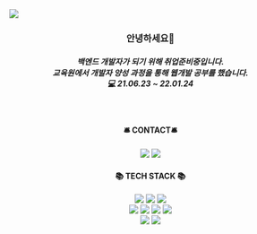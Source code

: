 <img src="https://capsule-render.vercel.app/api?type=soft&color=auto&height=150&section=header&text=Minju%20Kim&fontSize=90&animation=twinkling" />

<h3 align="center">안녕하세요👋</h3><h5 align="center">백엔드 개발자가 되기 위해 취업준비중입니다. <br>교육원에서 개발자 양성 과정을 통해 웹개발 공부를 했습니다. <br> 💻 21.06.23 ~ 22.01.24 <br></h5>
<br>

<h4 align="center"> 🛎️ CONTACT🛎️ </h4>

<p align="center">
<a href="mailto:dooroojoo@kakao.com"><img src="https://img.shields.io/badge/KakaoMail-FFCD00?style=flat-square&logo=KakaoTalk&logoColor=white"/></a>
<a href="mailto:814617@naver.com"><img src="https://img.shields.io/badge/NaverMail-00c73c?style=flat-square&logo=Naver&logoColor=white&link=814617@naver.com"/></a>
</p>

<h4 align="center">📚 TECH STACK 📚 </h4>
<p align="center">
<img src="https://img.shields.io/badge/-Java-%23007396?style=flat-square&logo=Java&logoColor=white"/> <img src="https://img.shields.io/badge/-Oracle-%23F80000?style=flat-square&logo=Oracle&logoColor=white"/>   <img src="https://img.shields.io/badge/SpringBoot-6DB33F?style=flat-square&logo=Spring&logoColor=white"/>
  <br><img src="https://img.shields.io/badge/-HTML5-%23E34F26?style=flat-square&logo=HTML5&logoColor=white"/> <img src="https://img.shields.io/badge/-CSS3-%231572B6?style=flat-square&logo=CSS3&logoColor=white"/>
<img src="https://img.shields.io/badge/-JavaScript-%23F7DF1E?style=flat-square&logo=JavaScript&logoColor=white"/>
  <img src="https://img.shields.io/badge/-jQuery-%0769AD?style=flat-square&logo=jQuery&logoColor=white"/><br>
  <img src="https://img.shields.io/badge/GitHub-181717?style=flat&amp;logo=github&amp;logoColor=white"> <img src="https://img.shields.io/badge/Figma-f24e1e?style=flat&amp;logo=figma&amp;logoColor=white">
<br>
